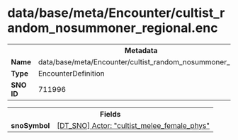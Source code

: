 <h1>data/base/meta/Encounter/cultist_random_nosummoner_regional.enc</h1><table><tr><th colspan="100%">Metadata</th></tr><tr><td><b>Name</b></td><td>data/base/meta/Encounter/cultist_random_nosummoner_regional.enc</td></tr><tr><td><b>Type</b></td><td>EncounterDefinition</td></tr><tr><td><b>SNO ID</b></td><td>711996</td></tr></table>

<table><tr><th colspan="100%">Fields</th></tr><tr><td><b>snoSymbol</b></td><td><a href="..\Actor\cultist_melee_female_phys.acr">[DT_SNO] Actor: "cultist_melee_female_phys"</a></td></tr></table>

